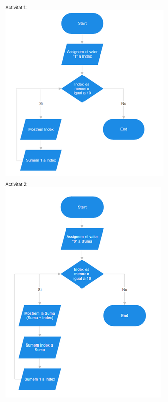 Activitat 1:
![Activitat1](./Captures/Activitat1.png)

Activitat 2:
![Activitat2](./Captures/Activitat2.png)